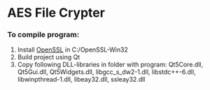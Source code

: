 # AES File Crypter
### To compile program:
1. Install [OpenSSL](https://slproweb.com/products/Win32OpenSSL.html) in C:/OpenSSL-Win32
2. Build project using Qt
3. Copy following DLL-libraries in folder with program: Qt5Core.dll, Qt5Gui.dll, Qt5Widgets.dll, libgcc_s_dw2-1.dll, libstdc++-6.dll, libwinpthread-1.dll, libeay32.dll, ssleay32.dll
